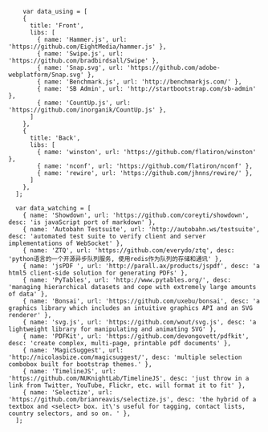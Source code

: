        var data_using = [
        {
          title: 'Front',
          libs: [
            { name: 'Hammer.js', url: 'https://github.com/EightMedia/hammer.js' },
            { name: 'Swipe.js', url: 'https://github.com/bradbirdsall/Swipe' },
            { name: 'Snap.svg', url: 'https://github.com/adobe-webplatform/Snap.svg' },
            { name: 'Benchmark.js', url: 'http://benchmarkjs.com/' },
            { name: 'SB Admin', url: 'http://startbootstrap.com/sb-admin' },
            { name: 'CountUp.js', url: 'https://github.com/inorganik/CountUp.js' },
          ]
        },
        {
          title: 'Back',
          libs: [
            { name: 'winston', url: 'https://github.com/flatiron/winston' },
            { name: 'nconf', url: 'https://github.com/flatiron/nconf' },
            { name: 'rewire', url: 'https://github.com/jhnns/rewire/' },
          ]
        },
      ];

      var data_watching = [
        { name: 'Showdown', url: 'https://github.com/coreyti/showdown', desc: 'is javaScript port of markdown' },
        { name: 'Autobahn Testsuite', url: 'http://autobahn.ws/testsuite', desc: 'automated test suite to verify client and server implementations of WebSocket' },
        { name: 'ZTQ', url: 'https://github.com/everydo/ztq', desc: 'python语言的一个开源异步队列服务, 使用redis作为队列的存储和通讯' },
        { name: 'jsPDF ', url: 'http://parall.ax/products/jspdf', desc: 'a html5 client-side solution for generating PDFs' },
        { name: 'PyTables', url: 'http://www.pytables.org/', desc: 'managing hierarchical datasets and cope with extremely large amounts of data' },
        { name: 'Bonsai', url: 'https://github.com/uxebu/bonsai', desc: 'a graphics library which includes an intuitive graphics API and an SVG renderer' },
        { name: 'svg.js', url: 'https://github.com/wout/svg.js', desc: 'a lightweight library for manipulating and animating SVG' },
        { name: 'PDFKit', url: 'https://github.com/devongovett/pdfkit', desc: 'create complex, multi-page, printable pdf documents' },
        { name: 'MagicSuggest', url: 'http://nicolasbize.com/magicsuggest/', desc: 'multiple selection combobox built for bootstrap themes.' },
        { name: 'TimelineJS', url: 'https://github.com/NUKnightLab/TimelineJS', desc: 'just throw in a link from Twitter, YouTube, Flickr, etc. will format it to fit' },
        { name: 'Selectize', url: 'https://github.com/brianreavis/selectize.js', desc: 'the hybrid of a textbox and <select> box. it\'s useful for tagging, contact lists, country selectors, and so on. ' },
      ];
